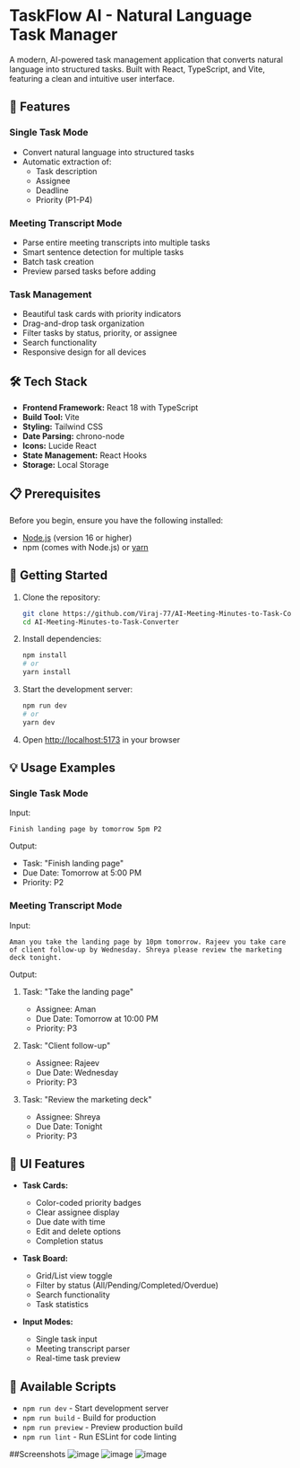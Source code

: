 # TaskFlow AI - Natural Language Task Manager

A modern, AI-powered task management application that converts natural language into structured tasks. Built with React, TypeScript, and Vite, featuring a clean and intuitive user interface.

## 🌟 Features

### Single Task Mode
- Convert natural language into structured tasks
- Automatic extraction of:
  - Task description
  - Assignee
  - Deadline
  - Priority (P1-P4)

### Meeting Transcript Mode
- Parse entire meeting transcripts into multiple tasks
- Smart sentence detection for multiple tasks
- Batch task creation
- Preview parsed tasks before adding

### Task Management
- Beautiful task cards with priority indicators
- Drag-and-drop task organization
- Filter tasks by status, priority, or assignee
- Search functionality
- Responsive design for all devices

## 🛠️ Tech Stack

- **Frontend Framework:** React 18 with TypeScript
- **Build Tool:** Vite
- **Styling:** Tailwind CSS
- **Date Parsing:** chrono-node
- **Icons:** Lucide React
- **State Management:** React Hooks
- **Storage:** Local Storage

## 📋 Prerequisites

Before you begin, ensure you have the following installed:
- [Node.js](https://nodejs.org/) (version 16 or higher)
- npm (comes with Node.js) or [yarn](https://yarnpkg.com/)

## 🚀 Getting Started

1. Clone the repository:
   ```bash
   git clone https://github.com/Viraj-77/AI-Meeting-Minutes-to-Task-Converter.git
   cd AI-Meeting-Minutes-to-Task-Converter


   ```

2. Install dependencies:
   ```bash
   npm install
   # or
   yarn install
   ```

3. Start the development server:
   ```bash
   npm run dev
   # or
   yarn dev
   ```

4. Open [http://localhost:5173](http://localhost:5173) in your browser

## 💡 Usage Examples

### Single Task Mode
Input:
```
Finish landing page by tomorrow 5pm P2
```

Output:
- Task: "Finish landing page"
- Due Date: Tomorrow at 5:00 PM
- Priority: P2

### Meeting Transcript Mode
Input:
```
Aman you take the landing page by 10pm tomorrow. Rajeev you take care of client follow-up by Wednesday. Shreya please review the marketing deck tonight.
```

Output:
1. Task: "Take the landing page"
   - Assignee: Aman
   - Due Date: Tomorrow at 10:00 PM
   - Priority: P3

2. Task: "Client follow-up"
   - Assignee: Rajeev
   - Due Date: Wednesday
   - Priority: P3

3. Task: "Review the marketing deck"
   - Assignee: Shreya
   - Due Date: Tonight
   - Priority: P3

## 🎨 UI Features

- **Task Cards:**
  - Color-coded priority badges
  - Clear assignee display
  - Due date with time
  - Edit and delete options
  - Completion status

- **Task Board:**
  - Grid/List view toggle
  - Filter by status (All/Pending/Completed/Overdue)
  - Search functionality
  - Task statistics

- **Input Modes:**
  - Single task input
  - Meeting transcript parser
  - Real-time task preview

## 🔧 Available Scripts

- `npm run dev` - Start development server
- `npm run build` - Build for production
- `npm run preview` - Preview production build
- `npm run lint` - Run ESLint for code linting


   
##Screenshots
![image](https://github.com/user-attachments/assets/6cdfb170-6460-47df-938c-0686fa4386e8)
![image](https://github.com/user-attachments/assets/633c1157-599c-4df0-bf3d-f8303005949f)
![image](https://github.com/user-attachments/assets/440bac9c-9efb-4349-b8d2-d1b54466d323)



 
